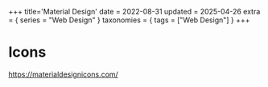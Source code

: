 +++
title='Material Design'
date = 2022-08-31
updated = 2025-04-26
extra = { series = "Web Design" }
taxonomies = { tags = ["Web Design"] }
+++

# Icons

<https://materialdesignicons.com/>
